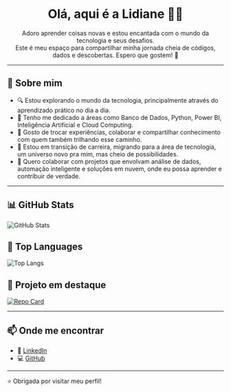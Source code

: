 <h1 align="center">Olá, aqui é a Lidiane 👋🏼</h1>

<p align="center">
Adoro aprender coisas novas e estou encantada com o mundo da tecnologia e seus desafios.<br>
Este é meu espaço para compartilhar minha jornada cheia de códigos, dados e descobertas. Espero que gostem! 💜
</p>

---

## 🌟 Sobre mim

- 🔍 Estou explorando o mundo da tecnologia, principalmente através do aprendizado prático no dia a dia.
- 👀 Tenho me dedicado a áreas como Banco de Dados, Python, Power BI, Inteligência Artificial e Cloud Computing.
- 🤝 Gosto de trocar experiências, colaborar e compartilhar conhecimento com quem também trilhando esse caminho.
- 💼 Estou em transição de carreira, migrando para a área de tecnologia, um universo novo pra mim, mas cheio de possibilidades.
- 💞️ Quero colaborar com projetos que envolvam análise de dados, automação inteligente e soluções em nuvem, onde eu possa aprender e contribuir de verdade.

---

## 📊 GitHub Stats

![GitHub Stats](https://github-readme-stats.vercel.app/api?username=LidianeSouza&show_icons=true&count_private=true&bg_color=000000&title_color=C71585&text_color=FFFFFF&icon_color=660066&border_color=C71585)

## 📝 Top Languages

![Top Langs](https://github-readme-stats-git-masterrstaa-rickstaa.vercel.app/api/top-langs/?username=LidianeSouza&bg_color=000000&border_color=660066&title_color=C71585&text_color=FFFFFF)

## 🚀 Projeto em destaque

[![Repo Card](https://github-readme-stats.vercel.app/api/pin/?username=LidianeSouza&repo=sistema-bancario-inteligente&bg_color=000000&border_color=660066&show_icons=true&icon_color=30A3DC&title_color=C71585&text_color=FFFFFF)](https://github.com/LidianeSouza/sistema-bancario-inteligente)

---

## 📫 Onde me encontrar

- 💼 [LinkedIn](https://www.linkedin.com/in/lidiane-souza88)
- 💻 [GitHub](https://github.com/LidianeSouza)

---

⭐ Obrigada por visitar meu perfil!

